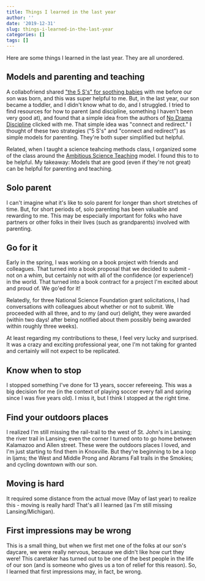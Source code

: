 ```yaml
---
title: Things I learned in the last year
author: ''
date: '2019-12-31'
slug: things-i-learned-in-the-last-year
categories: []
tags: []
---
```


Here are some things I learned in the last year. They are all unordered.

## Models and parenting and teaching

A collabofriend shared ["the 5 S's" for soothing babies](https://www.happiestbaby.com/blogs/baby/the-5-s-s-for-soothing-babies) with me before our son was born, and this was super helpful to me. But, in the last year, our son became a toddler, and I didn't know what to do, and I struggled. I tried to find resources for how to parent (and discipline, something I haven't been very good at), and found that a simple idea from the authors of [No Drama Discipline](https://www.drdansiegel.com/pdf/Refrigerator%20Sheet--NDD.pdf) clicked with me. That simple idea was "connect and redirect." I thought of these two strategies ("5 S's" and "connect and redirect") as simple models for parenting. They're both super simplified but helpful.

Related, when I taught a science teahcing methods class, I organized some of the class around the [Ambitious Science Teaching](https://ambitiousscienceteaching.org/) model. I found this to to be helpful. My takeaway: Models that are good (even if they're not great) can be helpful for parenting and teaching.

## Solo parent

I can't imagine what it's like to solo parent for longer than short stretches of time. But, for short periods of, solo parenting has been valuable and rewarding to me. This may be especially important for folks who have partners or other folks in their lives (such as grandparents) involved with parenting.

## Go for it

Early in the spring, I was working on a book project with friends and colleagues. That turned into a book proposal that we decided to submit - not on a whim, but certainly not with all of the confidence (or experience!) in the world. That turned into a book contract for a project I'm excited about and proud of. We go'ed for it!

Relatedly, for three National Science Foundation grant solicitations, I had conversations with colleagues about whether or not to submit. We proceeded with all three, and to my (and our) delight, they were awarded (within two days! after being notified about them possibly being awarded within roughly three weeks).

At least regarding my contributions to these, I feel very lucky and surprised. It was a crazy and exciting professional year, one I'm not taking for granted and certainly will not expect to be replicated. 

## Know when to stop

I stopped something I've done for 13 years, soccer refereeing. This was a big decision for me (in the context of playing soccer every fall and spring since I was five years old). I miss it, but I think I stopped at the right time.

## Find your outdoors places

I realized I'm still missing the rail-trail to the west of St. John's in Lansing; the river trail in Lansing; even the corner I turned onto to go home between Kalamazoo and Allen street. These were the outdoors places I loved, and I'm just starting to find them in Knoxville. But they're beginning to be a loop in Ijams; the West and Middle Prong and Abrams Fall trails in the Smokies; and cycling downtown with our son.

## Moving is hard

It required some distance from the actual move (May of last year) to realize this - moving is really hard! That's all I learned (as I'm still missing Lansing/Michigan).

## First impressions may be wrong 

This is a small thing, but when we first met one of the folks at our son's daycare, we were really nervous, because we didn't like how curt they were! This caretaker has turned out to be one of the best people in the life of our son (and is someone who gives us a ton of relief for this reason). So, I learned that first impressions may, in fact, be wrong.